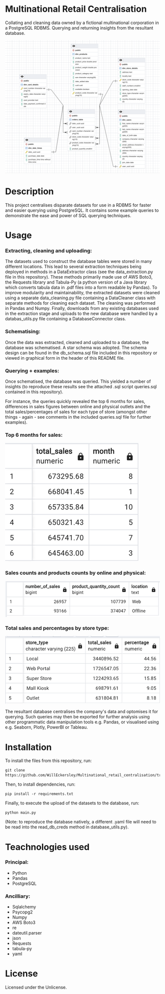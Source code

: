 # Multinational Retail Centralisation
Collating and cleaning data owned by a fictional multinational corporation in a PostgreSQL RDBMS. Querying and returning insights from the resultant database.

![Alt text](readme_images/header.png)

# Description

This project centralises disparate datasets for use in a RDBMS for faster and easier querying using PostgreSQL. It contains some example queries to demonstrate the ease and power of SQL querying techniques. 

# Usage

### Extracting, cleaning and uploading:

The datasets used to construct the database tables were stored in many different locations. This lead to several extraction techniques being deployed in methods in a DataExtractor class (see the data_extraction.py file in this repository). These methods primarily made use of AWS Boto3, the Requests library and Tabula-Py (a python version of a Java library which converts tabula data in .pdf files into a form readable by Pandas). To improve modularity and maintainability, the extracted datasets were cleaned using a separate data_cleaning.py file containing a DataCleaner class with separate methods for cleaning each dataset. The cleaning was performed in Pandas and Numpy. Finally, downloads from any existing databases used in the extraction stage and uploads to the new database were handled by a databas_utils.py file containing a DatabaseConnector class. 

### Schematising:

Once the data was extracted, cleaned and uploaded to a database, the database was schematised. A star schema was adopted. The schema design can be found in the db_schema.sql file included in this repository or viewed in graphical form in the header of this README file. 

### Querying + examples:

Once schematised, the database was queried. This yielded a number of insights (to reproduce these results see the attached .sql script queries.sql contained in this repository). 

For instance, the queries quickly revealed the top 6 months for sales, differences in sales figures between online and physical outlets and the total sales/percentages of sales for each type of store (amongst other things - again - see comments in the included queries.sql file for further examples).

### Top 6 months for sales:

![Top 6 months for sales](readme_images/sales_mnths.png)

### Sales counts and products counts by online and physical:

![Sales counts and products counts by online and physical](readme_images/online_phys.png)

### Total sales and percentages by store type:

![Total sales and percentages by store type](readme_images/mnths_cents.png)

The resultant database centralises the company's data and optomises it for querying. Such queries may then be exported for further analysis using other programmatic data manipulation tools e.g. Pandas, or visualised using e.g. Seaborn, Plotly, PowerBI or Tableau.  

# Installation

To install the files from this repository, run:

```
git clone https://github.com/WillEckersley/Multinational_retail_centralisation/tree/main
```

Then, to install dependencies, run:

```
pip install -r requirements.txt
```

Finally, to execute the upload of the datasets to the database, run:

```
python main.py
```

(Note: to reproduce the database natively, a different .yaml file will need to be read into the read_db_creds method in database_utils.py).

# Teachnologies used

### Principal:

- Python
- Pandas
- PostgreSQL

### Ancilliary:

- Sqlalchemy
- Psycopg2
- Numpy
- AWS Boto3
- re
- dateutil.parser
- json
- Requests
- tabula-py
- yaml

# License

Licensed under the Unlicense. 